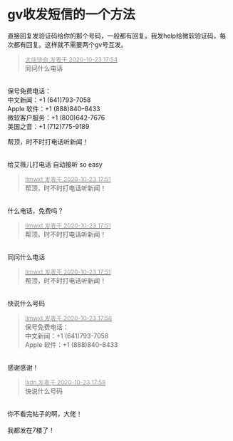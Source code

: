 # gv收发短信的一个方法


直接回复发验证码给你的那个号码，一般都有回复。我发help给微软验证码，每次都有回复。这样就不需要两个gv号互发。

<div class="quote"><blockquote><font size="2"><a href="https://www.hostloc.com/forum.php?mod=redirect&amp;goto=findpost&amp;pid=9342218&amp;ptid=757691" target="_blank"><font color="#999999">大侠饶命 发表于 2020-10-23 17:54</font></a></font><br />
同问什么电话</blockquote></div><br />
保号免费电话：<br />
中文新闻：+1 (641)793-7058<br />
Apple 软件：+1 (888)840–8433<br />
微软客户服务：+1 (800)642-7676<br />
美国之音：+1 (712)775-9189

帮顶，时不时打电话听新闻！<br />
<br />
<img src="static/image/smiley/default/lol.gif" smilieid="12" border="0" alt="" /><img src="static/image/smiley/default/lol.gif" smilieid="12" border="0" alt="" /><img src="static/image/smiley/default/lol.gif" smilieid="12" border="0" alt="" />

给艾薇儿打电话 自动接听 so easy

<div class="quote"><blockquote><font size="2"><a href="https://www.hostloc.com/forum.php?mod=redirect&amp;goto=findpost&amp;pid=9342196&amp;ptid=757691" target="_blank"><font color="#999999">llmwxt 发表于 2020-10-23 17:51</font></a></font><br />
帮顶，时不时打电话听新闻！</blockquote></div><br />
什么电话，免费吗？

<div class="quote"><blockquote><font size="2"><a href="https://www.hostloc.com/forum.php?mod=redirect&amp;goto=findpost&amp;pid=9342196&amp;ptid=757691" target="_blank"><font color="#999999">llmwxt 发表于 2020-10-23 17:51</font></a></font><br />
帮顶，时不时打电话听新闻！</blockquote></div><br />
同问什么电话

<div class="quote"><blockquote><font size="2"><a href="https://www.hostloc.com/forum.php?mod=redirect&amp;goto=findpost&amp;pid=9342196&amp;ptid=757691" target="_blank"><font color="#999999">llmwxt 发表于 2020-10-23 17:51</font></a></font><br />
帮顶，时不时打电话听新闻！</blockquote></div><br />
快说什么号码

<div class="quote"><blockquote><font size="2"><a href="https://www.hostloc.com/forum.php?mod=redirect&amp;goto=findpost&amp;pid=9342232&amp;ptid=757691" target="_blank"><font color="#999999">llmwxt 发表于 2020-10-23 17:56</font></a></font><br />
保号免费电话：<br />
中文新闻：+1 (641)793-7058<br />
Apple 软件：+1 (888)840–8433</blockquote></div><br />
感谢感谢！

<div class="quote"><blockquote><font size="2"><a href="https://www.hostloc.com/forum.php?mod=redirect&amp;goto=findpost&amp;pid=9342252&amp;ptid=757691" target="_blank"><font color="#999999">lxdn 发表于 2020-10-23 17:59</font></a></font><br />
快说什么号码</blockquote></div><br />
你不看完帖子的啊，大佬！<br />
<br />
我都发在7楼了！
